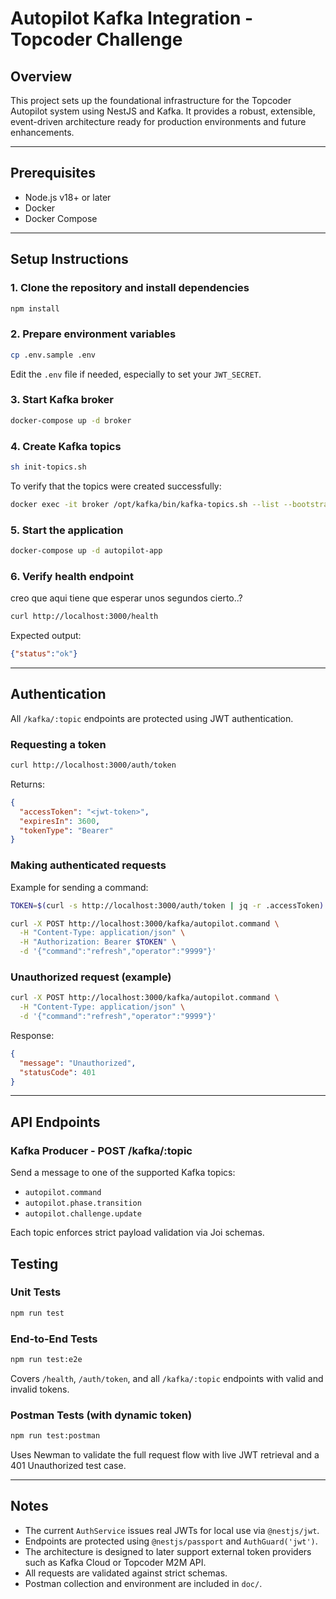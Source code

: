 # Autopilot Kafka Integration - Topcoder Challenge

## Overview

This project sets up the foundational infrastructure for the Topcoder Autopilot system using NestJS and Kafka. It provides a robust, extensible, event-driven architecture ready for production environments and future enhancements.

---

## Prerequisites

* Node.js v18+ or later
* Docker
* Docker Compose

---

## Setup Instructions

### 1. Clone the repository and install dependencies

```bash
npm install
```

### 2. Prepare environment variables

```bash
cp .env.sample .env
```

Edit the `.env` file if needed, especially to set your `JWT_SECRET`.

### 3. Start Kafka broker

```bash
docker-compose up -d broker
```

### 4. Create Kafka topics

```bash
sh init-topics.sh
```

To verify that the topics were created successfully:

```bash
docker exec -it broker /opt/kafka/bin/kafka-topics.sh --list --bootstrap-server broker:29092
```

### 5. Start the application

```bash
docker-compose up -d autopilot-app
```

### 6. Verify health endpoint



creo que aqui tiene que esperar unos segundos cierto..?

```bash
curl http://localhost:3000/health
```

Expected output:

```json
{"status":"ok"}
```

---

## Authentication

All `/kafka/:topic` endpoints are protected using JWT authentication.

### Requesting a token

```bash
curl http://localhost:3000/auth/token
```

Returns:

```json
{
  "accessToken": "<jwt-token>",
  "expiresIn": 3600,
  "tokenType": "Bearer"
}
```

### Making authenticated requests

Example for sending a command:

```bash
TOKEN=$(curl -s http://localhost:3000/auth/token | jq -r .accessToken)

curl -X POST http://localhost:3000/kafka/autopilot.command \
  -H "Content-Type: application/json" \
  -H "Authorization: Bearer $TOKEN" \
  -d '{"command":"refresh","operator":"9999"}'
```

### Unauthorized request (example)

```bash
curl -X POST http://localhost:3000/kafka/autopilot.command \
  -H "Content-Type: application/json" \
  -d '{"command":"refresh","operator":"9999"}'
```

Response:

```json
{
  "message": "Unauthorized",
  "statusCode": 401
}
```

---

## API Endpoints

### Kafka Producer - POST /kafka/\:topic

Send a message to one of the supported Kafka topics:

* `autopilot.command`
* `autopilot.phase.transition`
* `autopilot.challenge.update`

Each topic enforces strict payload validation via Joi schemas.

## Testing

### Unit Tests

```bash
npm run test
```

### End-to-End Tests

```bash
npm run test:e2e
```

Covers `/health`, `/auth/token`, and all `/kafka/:topic` endpoints with valid and invalid tokens.

### Postman Tests (with dynamic token)

```bash
npm run test:postman
```

Uses Newman to validate the full request flow with live JWT retrieval and a 401 Unauthorized test case.

---

## Notes

* The current `AuthService` issues real JWTs for local use via `@nestjs/jwt`.
* Endpoints are protected using `@nestjs/passport` and `AuthGuard('jwt')`.
* The architecture is designed to later support external token providers such as Kafka Cloud or Topcoder M2M API.
* All requests are validated against strict schemas.
* Postman collection and environment are included in `doc/`.
